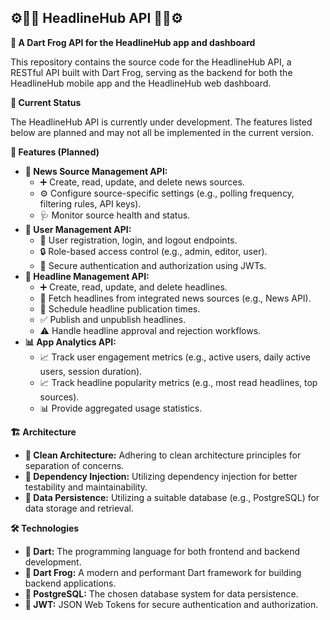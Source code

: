 ## ⚙️📡🔐 HeadlineHub API 🔐📡⚙️

**🐸 A Dart Frog API for the HeadlineHub app and dashboard**

This repository contains the source code for the HeadlineHub API, a RESTful API built with Dart Frog, serving as the backend for both the HeadlineHub mobile app and the HeadlineHub web dashboard. 

**🚧 Current Status**

The HeadlineHub API is currently under development. The features listed below are planned and may not all be implemented in the current version.

**🚀 Features (Planned)**

* **📡 News Source Management API:**
    * ➕ Create, read, update, and delete news sources.
    * ⚙️ Configure source-specific settings (e.g., polling frequency, filtering rules, API keys).
    * 🩺 Monitor source health and status.
* **👥 User Management API:**
    * 👤 User registration, login, and logout endpoints.
    * 🔒 Role-based access control (e.g., admin, editor, user).
    * 🔑 Secure authentication and authorization using JWTs.
* **📝 Headline Management API:**
    * ➕ Create, read, update, and delete headlines.
    * 📝 Fetch headlines from integrated news sources (e.g., News API).
    * 🔄 Schedule headline publication times.
    * ✅ Publish and unpublish headlines.
    * ⚠️ Handle headline approval and rejection workflows.
* **📊 App Analytics API:**
    * 📈 Track user engagement metrics (e.g., active users, daily active users, session duration).
    * 📈 Track headline popularity metrics (e.g., most read headlines, top sources).
    * 📊 Provide aggregated usage statistics.

**🏗️ Architecture**

* **🧹 Clean Architecture:** Adhering to clean architecture principles for separation of concerns.
* **💉 Dependency Injection:** Utilizing dependency injection for better testability and maintainability.
* **💾 Data Persistence:** Utilizing a suitable database (e.g., PostgreSQL) for data storage and retrieval.

**🛠️ Technologies**

* **🎯 Dart:** The programming language for both frontend and backend development.
* **🐸 Dart Frog:** A modern and performant Dart framework for building backend applications.
* **🐘 PostgreSQL:** The chosen database system for data persistence.
* **🔐 JWT:** JSON Web Tokens for secure authentication and authorization.
